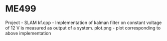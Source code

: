 # ME499
Project - SLAM
kf.cpp - Implementation of kalman filter on constant voltage of 12 V is measured as output of a system.
plot.png - plot corresponding to above implementation
